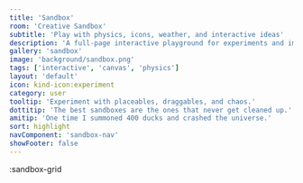 ```yaml
---
title: 'Sandbox'
room: 'Creative Sandbox'
subtitle: 'Play with physics, icons, weather, and interactive ideas'
description: 'A full-page interactive playground for experiments and imagination. Drop in icons, trigger events, and see what happens.'
gallery: 'sandbox'
image: 'background/sandbox.png'
tags: ['interactive', 'canvas', 'physics']
layout: 'default'
icon: kind-icon:experiment
category: user
tooltip: 'Experiment with placeables, draggables, and chaos.'
dottitip: 'The best sandboxes are the ones that never get cleaned up.'
amitip: 'One time I summoned 400 ducks and crashed the universe.'
sort: highlight
navComponent: 'sandbox-nav'
showFooter: false
---
```

:sandbox-grid